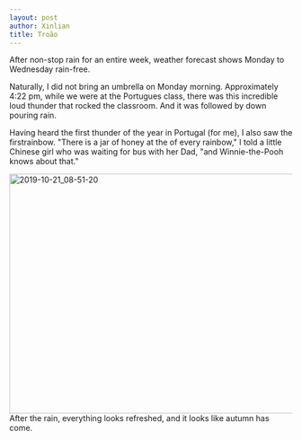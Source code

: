 ```yaml
---
layout: post
author: Xinlian
title: Troão
---
```


After non-stop rain for an entire week, weather forecast shows Monday to Wednesday rain-free.  

Naturally, I did not bring an umbrella on Monday morning.  Approximately 4:22 pm, while we were at the Portugues class, there was this incredible loud thunder that rocked the classroom. And it was followed by down pouring rain.

Having heard the first thunder of the year in Portugal (for me), I also saw the firstrainbow.  "There is a jar of honey at the of every rainbow," I told a little Chinese girl who was waiting for bus with her Dad, "and Winnie-the-Pooh knows about that." 

<a data-flickr-embed="true" href="https://www.flickr.com/photos/rosemont/48937319893/in/datetaken/" title="2019-10-21_08-51-20"><img src="https://live.staticflickr.com/65535/48937319893_9c5418b6a3_z.jpg" width="640" height="427" alt="2019-10-21_08-51-20"></a><script async src="//embedr.flickr.com/assets/client-code.js" charset="utf-8"></script>
After the rain, everything looks refreshed, and it looks like autumn has come.
